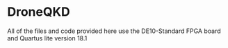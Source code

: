 # DroneQKD
All of the files and code provided here use the DE10-Standard FPGA board and Quartus lite version 18.1

